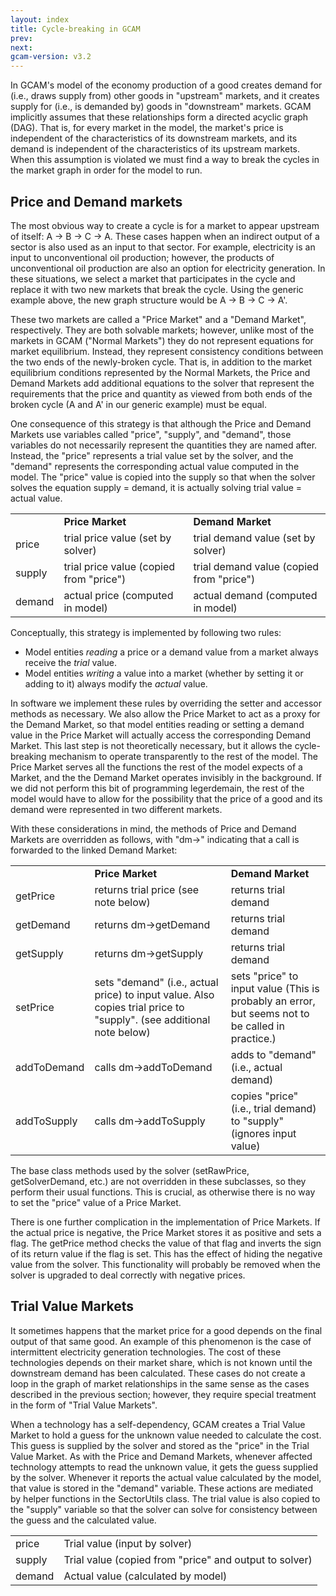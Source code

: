 ```yaml
---
layout: index
title: Cycle-breaking in GCAM
prev: 
next:
gcam-version: v3.2 
---
```


In GCAM's model of the economy production of a good creates demand for (i.e., draws supply from) other goods in "upstream" markets, and it creates supply for (i.e., is demanded by) goods in "downstream" markets. GCAM implicitly assumes that these relationships form a directed acyclic graph (DAG). That is, for every market in the model, the market's price is independent of the characteristics of its downstream markets, and its demand is independent of the characteristics of its upstream markets. When this assumption is violated we must find a way to break the cycles in the market graph in order for the model to run.

Price and Demand markets
------------------------

The most obvious way to create a cycle is for a market to appear upstream of itself: A -&gt; B -&gt; C -&gt; A. These cases happen when an indirect output of a sector is also used as an input to that sector. For example, electricity is an input to unconventional oil production; however, the products of unconventional oil production are also an option for electricity generation. In these situations, we select a market that participates in the cycle and replace it with two new markets that break the cycle. Using the generic example above, the new graph structure would be A -&gt; B -&gt; C -&gt; A'.

These two markets are called a "Price Market" and a "Demand Market", respectively. They are both solvable markets; however, unlike most of the markets in GCAM ("Normal Markets") they do not represent equations for market equilibrium. Instead, they represent consistency conditions between the two ends of the newly-broken cycle. That is, in addition to the market equilibrium conditions represented by the Normal Markets, the Price and Demand Markets add additional equations to the solver that represent the requirements that the price and quantity as viewed from both ends of the broken cycle (A and A' in our generic example) must be equal.

One consequence of this strategy is that although the Price and Demand Markets use variables called "price", "supply", and "demand", those variables do not necessarily represent the quantities they are named after. Instead, the "price" represents a trial value set by the solver, and the "demand" represents the corresponding actual value computed in the model. The "price" value is copied into the supply so that when the solver solves the equation supply = demand, it is actually solving trial value = actual value.

|        |                                         |                                          |
|--------|-----------------------------------------|------------------------------------------|
|        | **Price Market**                        | **Demand Market**                        |
| price  | trial price value (set by solver)       | trial demand value (set by solver)       |
| supply | trial price value (copied from "price") | trial demand value (copied from "price") |
| demand | actual price (computed in model)        | actual demand (computed in model)        |

Conceptually, this strategy is implemented by following two rules:

-   Model entities *reading* a price or a demand value from a market always receive the *trial* value.
-   Model entities *writing* a value into a market (whether by setting it or adding to it) always modify the *actual* value.

In software we implement these rules by overriding the setter and accessor methods as necessary. We also allow the Price Market to act as a proxy for the Demand Market, so that model entities reading or setting a demand value in the Price Market will actually access the corresponding Demand Market. This last step is not theoretically necessary, but it allows the cycle-breaking mechanism to operate transparently to the rest of the model. The Price Market serves all the functions the rest of the model expects of a Market, and the the Demand Market operates invisibly in the background. If we did not perform this bit of programming legerdemain, the rest of the model would have to allow for the possibility that the price of a good and its demand were represented in two different markets.

With these considerations in mind, the methods of Price and Demand Markets are overridden as follows, with "dm-&gt;" indicating that a call is forwarded to the linked Demand Market:

|             |                                                                                                                     |                                                                                                  |
|-------------|---------------------------------------------------------------------------------------------------------------------|--------------------------------------------------------------------------------------------------|
|             | **Price Market**                                                                                                    | **Demand Market**                                                                                |
| getPrice    | returns trial price (see note below)                                                                                | returns trial demand                                                                             |
| getDemand   | returns dm-&gt;getDemand                                                                                            | returns trial demand                                                                             |
| getSupply   | returns dm-&gt;getSupply                                                                                            | returns trial demand                                                                             |
| setPrice    | sets "demand" (i.e., actual price) to input value. Also copies trial price to "supply". (see additional note below) | sets "price" to input value (This is probably an error, but seems not to be called in practice.) |
| addToDemand | calls dm-&gt;addToDemand                                                                                            | adds to "demand" (i.e., actual demand)                                                           |
| addToSupply | calls dm-&gt;addToSupply                                                                                            | copies "price" (i.e., trial demand) to "supply" (ignores input value)                            |

The base class methods used by the solver (setRawPrice, getSolverDemand, etc.) are not overridden in these subclasses, so they perform their usual functions. This is crucial, as otherwise there is no way to set the "price" value of a Price Market.

There is one further complication in the implementation of Price Markets. If the actual price is negative, the Price Market stores it as positive and sets a flag. The getPrice method checks the value of that flag and inverts the sign of its return value if the flag is set. This has the effect of hiding the negative value from the solver. This functionality will probably be removed when the solver is upgraded to deal correctly with negative prices.

Trial Value Markets
-------------------

It sometimes happens that the market price for a good depends on the final output of that same good. An example of this phenomenon is the case of intermittent electricity generation technologies. The cost of these technologies depends on their market share, which is not known until the downstream demand has been calculated. These cases do not create a loop in the graph of market relationships in the same sense as the cases described in the previous section; however, they require special treatment in the form of "Trial Value Markets".

When a technology has a self-dependency, GCAM creates a Trial Value Market to hold a guess for the unknown value needed to calculate the cost. This guess is supplied by the solver and stored as the "price" in the Trial Value Market. As with the Price and Demand Markets, whenever affected technology attempts to read the unknown value, it gets the guess supplied by the solver. Whenever it reports the actual value calculated by the model, that value is stored in the "demand" variable. These actions are mediated by helper functions in the SectorUtils class. The trial value is also copied to the "supply" variable so that the solver can solve for consistency between the guess and the calculated value.

|        |                                                        |
|--------|--------------------------------------------------------|
| price  | Trial value (input by solver)                          |
| supply | Trial value (copied from "price" and output to solver) |
| demand | Actual value (calculated by model)                     |


